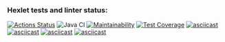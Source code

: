 ### Hexlet tests and linter status:
[![Actions Status](https://github.com/dariazem25/java-project-lvl2/workflows/hexlet-check/badge.svg)](https://github.com/dariazem25/java-project-lvl2/actions)
![Java CI](https://github.com/dariazem25/java-project-lvl2/workflows/Java%20CI/badge.svg)
[![Maintainability](https://api.codeclimate.com/v1/badges/17699fa3c07c9d344c71/maintainability)](https://codeclimate.com/github/dariazem25/java-project-lvl2/maintainability)
[![Test Coverage](https://api.codeclimate.com/v1/badges/17699fa3c07c9d344c71/test_coverage)](https://codeclimate.com/github/dariazem25/java-project-lvl2/test_coverage)
[![asciicast](https://asciinema.org/a/ZGb1ATJqWBhOnC5YOaBLZWmYJ.svg)](https://asciinema.org/a/ZGb1ATJqWBhOnC5YOaBLZWmYJ)
[![asciicast](https://asciinema.org/a/uvz2lceh7TttGGIsXkAkGXHgy.svg)](https://asciinema.org/a/uvz2lceh7TttGGIsXkAkGXHgy)
[![asciicast](https://asciinema.org/a/g7DU5p9TjyyfTa2F1R3PkSpJE.svg)](https://asciinema.org/a/g7DU5p9TjyyfTa2F1R3PkSpJE)
[![asciicast](https://asciinema.org/a/fWtuSV2c6Y5bbklONBEPVZ7vv.svg)](https://asciinema.org/a/fWtuSV2c6Y5bbklONBEPVZ7vv)
